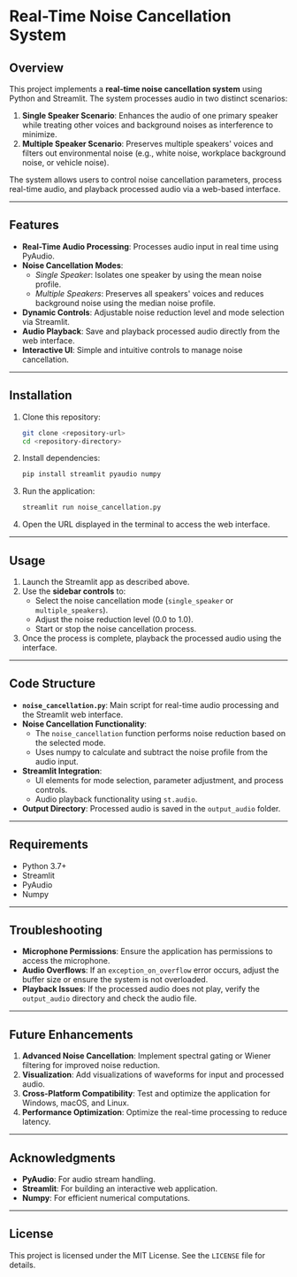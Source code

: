 # Real-Time Noise Cancellation System

## Overview
This project implements a **real-time noise cancellation system** using Python and Streamlit. The system processes audio in two distinct scenarios:

1. **Single Speaker Scenario**: Enhances the audio of one primary speaker while treating other voices and background noises as interference to minimize.
2. **Multiple Speaker Scenario**: Preserves multiple speakers' voices and filters out environmental noise (e.g., white noise, workplace background noise, or vehicle noise).

The system allows users to control noise cancellation parameters, process real-time audio, and playback processed audio via a web-based interface.

---

## Features
- **Real-Time Audio Processing**: Processes audio input in real time using PyAudio.
- **Noise Cancellation Modes**:
  - *Single Speaker*: Isolates one speaker by using the mean noise profile.
  - *Multiple Speakers*: Preserves all speakers' voices and reduces background noise using the median noise profile.
- **Dynamic Controls**: Adjustable noise reduction level and mode selection via Streamlit.
- **Audio Playback**: Save and playback processed audio directly from the web interface.
- **Interactive UI**: Simple and intuitive controls to manage noise cancellation.

---

## Installation

1. Clone this repository:
   ```bash
   git clone <repository-url>
   cd <repository-directory>
   ```

2. Install dependencies:
   ```bash
   pip install streamlit pyaudio numpy
   ```

3. Run the application:
   ```bash
   streamlit run noise_cancellation.py
   ```

4. Open the URL displayed in the terminal to access the web interface.

---

## Usage

1. Launch the Streamlit app as described above.
2. Use the **sidebar controls** to:
   - Select the noise cancellation mode (`single_speaker` or `multiple_speakers`).
   - Adjust the noise reduction level (0.0 to 1.0).
   - Start or stop the noise cancellation process.
3. Once the process is complete, playback the processed audio using the interface.

---

## Code Structure

- **`noise_cancellation.py`**: Main script for real-time audio processing and the Streamlit web interface.
- **Noise Cancellation Functionality**:
  - The `noise_cancellation` function performs noise reduction based on the selected mode.
  - Uses numpy to calculate and subtract the noise profile from the audio input.
- **Streamlit Integration**:
  - UI elements for mode selection, parameter adjustment, and process controls.
  - Audio playback functionality using `st.audio`.
- **Output Directory**: Processed audio is saved in the `output_audio` folder.

---

## Requirements

- Python 3.7+
- Streamlit
- PyAudio
- Numpy

---

## Troubleshooting

- **Microphone Permissions**:
  Ensure the application has permissions to access the microphone.
- **Audio Overflows**:
  If an `exception_on_overflow` error occurs, adjust the buffer size or ensure the system is not overloaded.
- **Playback Issues**:
  If the processed audio does not play, verify the `output_audio` directory and check the audio file.

---

## Future Enhancements

1. **Advanced Noise Cancellation**:
   Implement spectral gating or Wiener filtering for improved noise reduction.
2. **Visualization**:
   Add visualizations of waveforms for input and processed audio.
3. **Cross-Platform Compatibility**:
   Test and optimize the application for Windows, macOS, and Linux.
4. **Performance Optimization**:
   Optimize the real-time processing to reduce latency.

---

## Acknowledgments
- **PyAudio**: For audio stream handling.
- **Streamlit**: For building an interactive web application.
- **Numpy**: For efficient numerical computations.

---

## License
This project is licensed under the MIT License. See the `LICENSE` file for details.

